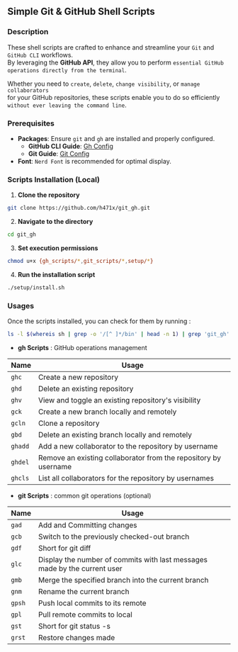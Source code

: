 ## Simple Git & GitHub Shell Scripts

### Description
These shell scripts are crafted to enhance and streamline your `Git` and `GitHub CLI` workflows.  
By leveraging the **GitHub API**, they allow you to perform ``essential GitHub operations directly from the terminal``.  
  
Whether you need to `create`, `delete`, `change visibility`, or `manage collaborators`  
for your GitHub repositories, these scripts enable you to do so efficiently  
``without ever leaving the command line``.

### Prerequisites
- **Packages**: Ensure `git` and `gh` are installed and properly configured.
  - **GitHub CLI Guide**: [Gh Config](config/gh_config.md)
  - **Git Guide**: [Git Config](config/git_config.md)
- **Font**: `Nerd Font` is recommended for optimal display.

### Scripts Installation (Local)

1. **Clone the repository**
  ```sh
  git clone https://github.com/h471x/git_gh.git
  ```
2. **Navigate to the directory**
  ```sh
  cd git_gh
  ```
3. **Set execution permissions**
  ```sh
  chmod u+x {gh_scripts/*,git_scripts/*,setup/*}
  ```
4. **Run the installation script**
  ```sh
  ./setup/install.sh
  ```
### Usages

Once the scripts installed, you can check for them by running :
```sh
ls -l $(whereis sh | grep -o '/[^ ]*/bin' | head -n 1) | grep 'git_gh' | awk '{print $NF}' | xargs -n 1 basename | sed 's/\.sh$//'
```
- **gh Scripts** : GitHub operations management

| **Name** | **Usage** |
|----------|-----------|
| `ghc`    | Create a new repository |
| `ghd`    | Delete an existing repository |
| `ghv`    | View and toggle an existing repository's visibility |
| `gck`    | Create a new branch locally and remotely |
| `gcln`   | Clone a repository |
| `gbd`    | Delete an existing branch locally and remotely |
| `ghadd`  | Add a new collaborator to the repository by username |
| `ghdel`  | Remove an existing collaborator from the repository by username |
| `ghcls`  | List all collaborators for the repository by usernames |

- **git Scripts** : common git operations (optional)

| **Name** | **Usage** |
|----------|-----------|
| `gad`    | Add and Committing changes |
| `gcb`    | Switch to the previously checked-out branch |
| `gdf`    | Short for git diff |
| `glc`    | Display the number of commits with last messages made by the current user |
| `gmb`    | Merge the specified branch into the current branch |
| `gnm`    | Rename the current branch |
| `gpsh`   | Push local commits to its remote |
| `gpl`    | Pull remote commits to local |
| `gst`    | Short for git status -s |
| `grst`   | Restore changes made |
